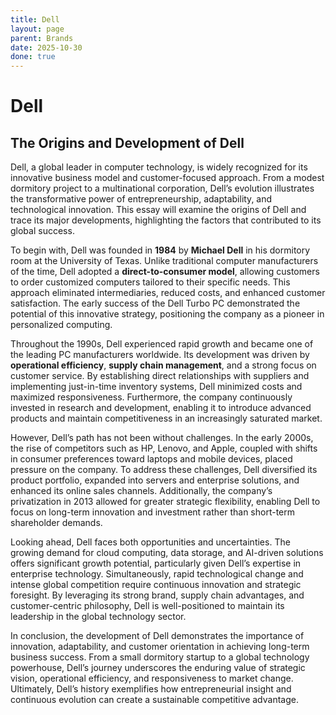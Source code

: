 ```yaml
---
title: Dell
layout: page
parent: Brands
date: 2025-10-30
done: true
---
```

# Dell

## The Origins and Development of Dell

Dell, a global leader in computer technology, is widely recognized for its innovative business model and customer-focused approach. From a modest dormitory project to a multinational corporation, Dell’s evolution illustrates the transformative power of entrepreneurship, adaptability, and technological innovation. This essay will examine the origins of Dell and trace its major developments, highlighting the factors that contributed to its global success.

To begin with, Dell was founded in **1984** by **Michael Dell** in his dormitory room at the University of Texas. Unlike traditional computer manufacturers of the time, Dell adopted a **direct-to-consumer model**, allowing customers to order customized computers tailored to their specific needs. This approach eliminated intermediaries, reduced costs, and enhanced customer satisfaction. The early success of the Dell Turbo PC demonstrated the potential of this innovative strategy, positioning the company as a pioneer in personalized computing.

Throughout the 1990s, Dell experienced rapid growth and became one of the leading PC manufacturers worldwide. Its development was driven by **operational efficiency**, **supply chain management**, and a strong focus on customer service. By establishing direct relationships with suppliers and implementing just-in-time inventory systems, Dell minimized costs and maximized responsiveness. Furthermore, the company continuously invested in research and development, enabling it to introduce advanced products and maintain competitiveness in an increasingly saturated market.

However, Dell’s path has not been without challenges. In the early 2000s, the rise of competitors such as HP, Lenovo, and Apple, coupled with shifts in consumer preferences toward laptops and mobile devices, placed pressure on the company. To address these challenges, Dell diversified its product portfolio, expanded into servers and enterprise solutions, and enhanced its online sales channels. Additionally, the company’s privatization in 2013 allowed for greater strategic flexibility, enabling Dell to focus on long-term innovation and investment rather than short-term shareholder demands.

Looking ahead, Dell faces both opportunities and uncertainties. The growing demand for cloud computing, data storage, and AI-driven solutions offers significant growth potential, particularly given Dell’s expertise in enterprise technology. Simultaneously, rapid technological change and intense global competition require continuous innovation and strategic foresight. By leveraging its strong brand, supply chain advantages, and customer-centric philosophy, Dell is well-positioned to maintain its leadership in the global technology sector.

In conclusion, the development of Dell demonstrates the importance of innovation, adaptability, and customer orientation in achieving long-term business success. From a small dormitory startup to a global technology powerhouse, Dell’s journey underscores the enduring value of strategic vision, operational efficiency, and responsiveness to market change. Ultimately, Dell’s history exemplifies how entrepreneurial insight and continuous evolution can create a sustainable competitive advantage.